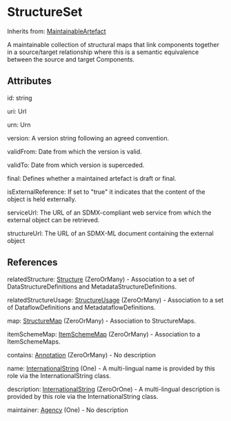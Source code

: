 
# StructureSet

Inherits from: [MaintainableArtefact](../Base/MaintainableArtefact.md)



A maintainable collection of structural maps that link components together in a source/target relationship where this is a semantic equivalence between the source and target Components.

## Attributes

id: string

uri: Url

urn: Urn

version: A version string following an agreed convention.

validFrom: Date from which the version is valid.

validTo: Date from which version is superceded.

final: Defines whether a maintained artefact is draft or final.

isExternalReference: If set to "true" it indicates that the content of the object is held externally. 

serviceUrl: The URL of an SDMX-compliant web service from which the external object can be retrieved.

structureUrl: The URL of an SDMX-ML document containing the external object



## References

relatedStructure: [Structure](../Base/Structure.md) (ZeroOrMany) - Association to a set of DataStructureDefinitions and MetadataStructureDefinitions.

relatedStructureUsage: [StructureUsage](../Base/StructureUsage.md) (ZeroOrMany) - Association to a set of DataflowDefinitions and MetadataflowDefinitions.

map: [StructureMap](StructureMap.md) (ZeroOrMany) - Association to StructureMaps.

itemSchemeMap: [ItemSchemeMap](../ItemSchemeMaps/ItemSchemeMap.md) (ZeroOrMany) - Association to a ItemSchemeMaps.

contains: [Annotation](../Base/Annotation.md) (ZeroOrMany) - No description

name: [InternationalString](../Base/InternationalString.md) (One) - A multi-lingual name is provided by this role via the InternationalString class.

description: [InternationalString](../Base/InternationalString.md) (ZeroOrOne) - A multi-lingual description is provided by this role via the InternationalString class.

maintainer: [Agency](../OrganisationSchemes/Agency.md) (One) - No description




